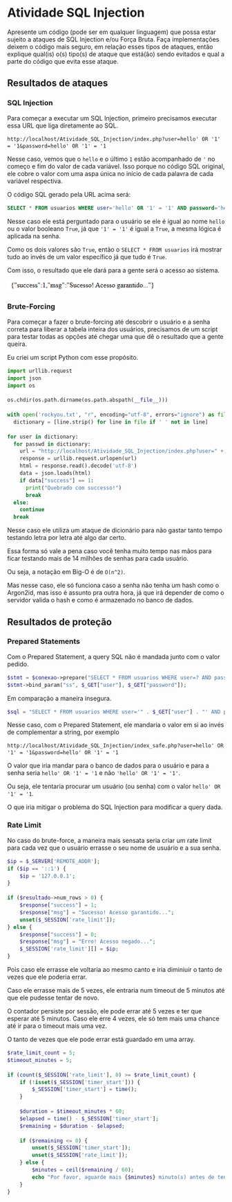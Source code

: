 # Atividade SQL Injection

Apresente um código (pode ser em qualquer linguagem) que possa estar sujeito a ataques de SQL Injection e/ou Força Bruta. Faça implementações deixem o código mais seguro, em relação esses tipos de ataques, então explique qual(is) o(s) tipo(s) de ataque que está(ão) sendo evitados e qual a parte do código que evita esse ataque.

## Resultados de ataques

### SQL Injection

Para começar a executar um SQL Injection, primeiro precisamos executar essa URL que liga diretamente ao SQL.

```
http://localhost/Atividade_SQL_Injection/index.php?user=hello' OR '1' = '1&password=hello' OR '1' = '1
```

Nesse caso, vemos que o ``hello`` e o último ``1`` estão acompanhado de ``'`` no começo e fim do valor de cada variável. Isso porque no código SQL original, ele cobre o valor com uma aspa única no início de cada palavra de cada variável respectiva.

O código SQL gerado pela URL acima será:

```sql
SELECT * FROM usuarios WHERE user='hello' OR '1' = '1' AND password='hello' OR '1' = '1'
```

Nesse caso ele está perguntado para o usuário se ele é igual ao nome ``hello`` ou o valor booleano ``True``, já que ``'1' = '1'`` é igual a ``True``, a mesma lógica é aplicada na senha.

Como os dois valores são ``True``, então o ``SELECT * FROM usuarios`` irá mostrar tudo ao invés de um valor específico já que tudo é ``True``.

Com isso, o resultado que ele dará para a gente será o acesso ao sistema.

![](assets/image.png)

### Brute-Forcing

Para começar a fazer o brute-forcing até descobrir o usuário e a senha correta para liberar a tabela inteira dos usuários, precisamos de um script para testar todas as opções até chegar uma que dê o resultado que a gente queira.

Eu criei um script Python com esse propósito.

```python
import urllib.request
import json
import os

os.chdir(os.path.dirname(os.path.abspath(__file__)))

with open('rockyou.txt', "r", encoding="utf-8", errors="ignore") as file:
  dictionary = [line.strip() for line in file if ' ' not in line]

for user in dictionary:
  for passwd in dictionary:
    url = "http://localhost/Atividade_SQL_Injection/index.php?user=" + user + "&password=" + passwd + ""
    response = urllib.request.urlopen(url)
    html = response.read().decode('utf-8')
    data = json.loads(html)
    if data["success"] == 1:
      print("Quebrado com successo!")
      break
  else:
    continue
  break
```

Nesse caso ele utiliza um ataque de dicionário para não gastar tanto tempo testando letra por letra até algo dar certo.

Essa forma só vale a pena caso você tenha muito tempo nas mãos para ficar testando mais de 14 milhões de senhas para cada usuário.

Ou seja, a notação em Big-O é de ``O(n^2)``.

Mas nesse caso, ele só funciona caso a senha não tenha um hash como o Argon2id, mas isso é assunto pra outra hora, já que irá depender de como o servidor valida o hash e como é armazenado no banco de dados.

## Resultados de proteção

### Prepared Statements

Com o Prepared Statement, a query SQL não é mandada junto com o valor pedido.

```php
$stmt = $conexao->prepare("SELECT * FROM usuarios WHERE user=? AND password=?");
$stmt->bind_param("ss", $_GET["user"], $_GET["password"]);
```

Em comparação a maneira insegura.

```php
$sql = "SELECT * FROM usuarios WHERE user='" . $_GET["user"] . "' AND password='" . $_GET["password"] . "'";
```

Nesse caso, com o Prepared Statement, ele mandaria o valor em si ao invés de complementar a string, por exemplo

```
http://localhost/Atividade_SQL_Injection/index_safe.php?user=hello' OR '1' = '1&password=hello' OR '1' = '1
```

O valor que iria mandar para o banco de dados para o usuário e para a senha seria ``hello' OR '1' = '1`` e não ``'hello' OR '1' = '1'``.

Ou seja, ele tentaria procurar um usuário (ou senha) com o valor ``hello' OR '1' = '1``.

O que iria mitigar o problema do SQL Injection para modificar a query dada.

### Rate Limit

No caso do brute-force, a maneira mais sensata seria criar um rate limit para cada vez que o usuário errasse o seu nome de usuário e a sua senha.

```php
$ip = $_SERVER['REMOTE_ADDR'];
if ($ip == '::1') {
    $ip = '127.0.0.1';
}

if ($resultado->num_rows > 0) {
    $response["success"] = 1;
    $response["msg"] = "Sucesso! Acesso garantido...";
    unset($_SESSION['rate_limit']);
} else {
    $response["success"] = 0;
    $response["msg"] = "Erro! Acesso negado...";
    $_SESSION['rate_limit'][] = $ip;
}
```

Pois caso ele errasse ele voltaria ao mesmo canto e iria diminiuir o tanto de vezes que ele poderia errar.

Caso ele errasse mais de 5 vezes, ele entraria num timeout de 5 minutos até que ele pudesse tentar de novo.

O contador persiste por sessão, ele pode errar até 5 vezes e ter que esperar até 5 minutos. Caso ele erre 4 vezes, ele só tem mais uma chance até ir para o timeout mais uma vez.

O tanto de vezes que ele pode errar está guardado em uma array.

```php
$rate_limit_count = 5;
$timeout_minutes = 5;

if (count($_SESSION['rate_limit'], 0) >= $rate_limit_count) {
    if (!isset($_SESSION['timer_start'])) {
        $_SESSION['timer_start'] = time();
    }

    $duration = $timeout_minutes * 60;
    $elapsed = time() - $_SESSION['timer_start'];
    $remaining = $duration - $elapsed;

    if ($remaining <= 0) {
        unset($_SESSION['timer_start']);
        unset($_SESSION['rate_limit']);
    } else {
        $minutes = ceil($remaining / 60);
        echo "Por favor, aguarde mais {$minutes} minuto(s) antes de tentar novamente.";
    }
}
```